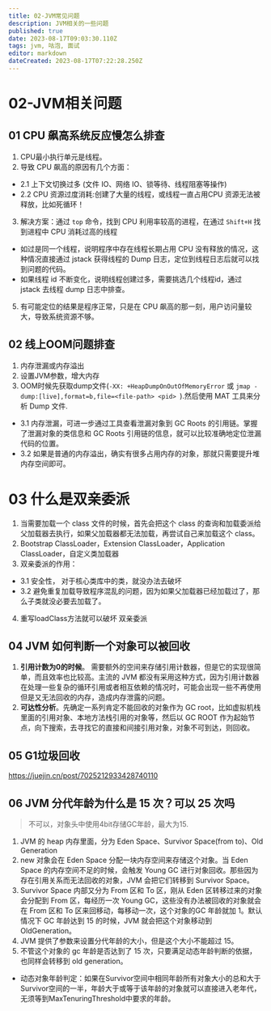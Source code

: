 ```yaml
---
title: 02-JVM常见问题
description: JVM相关的一些问题
published: true
date: 2023-08-17T09:03:30.110Z
tags: jvm, 咕泡, 面试
editor: markdown
dateCreated: 2023-08-17T07:22:28.250Z
---
```


# 02-JVM相关问题

## 01 CPU 飙高系统反应慢怎么排查
1. CPU最小执行单元是线程。
2. 导致 CPU 飙高的原因有几个方面：
 - 2.1 上下文切换过多  (文件 IO、网络 IO、锁等待、线程阻塞等操作)
 - 2.2 CPU 资源过度消耗:创建了大量的线程，或线程一直占用CPU 资源无法被释放，比如死循环！
3. 解决方案：通过 `top` 命令，找到 CPU 利用率较高的进程，在通过 `Shift+H` 找到进程中 CPU 消耗过高的线程
  - 如过是同一个线程，说明程序中存在线程长期占用 CPU 没有释放的情况，这种情况直接通过 jstack 获得线程的 Dump 日志，定位到线程日志后就可以找到问题的代码。
 - 如果线程 id 不断变化，说明线程创建过多，需要挑选几个线程id，通过 jstack 去线程 dump 日志中排查。
5. 有可能定位的结果是程序正常，只是在 CPU 飙高的那一刻，用户访问量较大，导致系统资源不够。 

## 02 线上OOM问题排查
1. 内存泄漏或内存溢出
2. 设置JVM参数，增大内存
3. OOM时候先获取dump文件(`-XX: +HeapDumpOnOutOfMemoryError` 或 `jmap -dump:[live],format=b,file=<file-path> <pid> `).然后使用 MAT 工具来分析 Dump 文件.
  - 3.1 内存泄漏，可进一步通过工具查看泄漏对象到 GC Roots 的引用链。掌握了泄漏对象的类信息和 GC Roots 引用链的信息，就可以比较准确地定位泄漏代码的位置。
  - 3.2 如果是普通的内存溢出，确实有很多占用内存的对象，那就只需要提升堆内存空间即可。

# 03 什么是双亲委派
1. 当需要加载一个 class 文件的时候，首先会把这个 class 的查询和加载委派给父加载器去执行，如果父加载器都无法加载，再尝试自己来加载这个 class。
2. Bootstrap ClassLoader，Extension ClassLoader，Application ClassLoader，自定义类加载器
3. 双亲委派的作用：
  - 3.1 安全性， 对于核心类库中的类，就没办法去破坏
  - 3.2 避免重复加载导致程序混乱的问题，因为如果父加载器已经加载过了，那么子类就没必要去加载了。
4. 重写loadClass方法就可以破坏 双亲委派 

## 04 JVM 如何判断一个对象可以被回收
1. **引用计数为0的时候**。 需要额外的空间来存储引用计数器，但是它的实现很简单，而且效率也比较高。主流的 JVM 都没有采用这种方式，因为引用计数器在处理一些复杂的循环引用或者相互依赖的情况时，可能会出现一些不再使用但是又无法回收的内存，造成内存泄露的问题。
2. **可达性分析**。先确定一系列肯定不能回收的对象作为 GC root，比如虚拟机栈里面的引用对象、本地方法栈引用的对象等，然后以 GC ROOT 作为起始节点，向下搜索，去寻找它的直接和间接引用对象，对象不可到达，则回收。

## 05 G1垃圾回收
https://juejin.cn/post/7025212933428740110

## 06 JVM 分代年龄为什么是 15 次？可以 25 次吗
> 不可以，对象头中使用4bit存储GC年龄，最大为15.

1.  JVM 的 heap 内存里面，分为 Eden Space、Survivor Space(from  to)、Old Generation
2. new 对象会在 Eden Space 分配一块内存空间来存储这个对象。当 Eden Space 的内存空间不足的时候，会触发 Young GC 进行对象回收。那些因为存在引用关系而无法回收的对象，JVM 会把它们转移到 Survivor Space。
3. Survivor Space 内部又分为 From 区和 To 区，刚从 Eden 区转移过来的对象会分配到 From 区，每经历一次 Young GC，这些没有办法被回收的对象就会在 From 区和 To 区来回移动，每移动一次，这个对象的GC 年龄就加 1。默认情况下 GC 年龄达到 15 的时候，JVM 就会把这个对象移动到 OldGeneration。
4.  JVM 提供了参数来设置分代年龄的大小，但是这个大小不能超过 15。
5. 不管这个对象的 gc 年龄是否达到了 15 次，只要满足动态年龄判断的依据，也同样会转移到 old generation。
  -  动态对象年龄判定：如果在Survivor空间中相同年龄所有对象大小的总和大于Survivor空间的一半，年龄大于或等于该年龄的对象就可以直接进入老年代，无须等到MaxTenuringThreshold中要求的年龄。